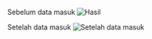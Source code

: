 Sebelum data masuk
![Hasil](https://github.com/user-attachments/assets/2e828b72-7660-434e-a38b-0b706cacd0d1)

Setelah data masuk
![Setelah data masuk](https://github.com/user-attachments/assets/0ee7a9e8-a221-490d-a1c7-d51f3ba51cc4)
